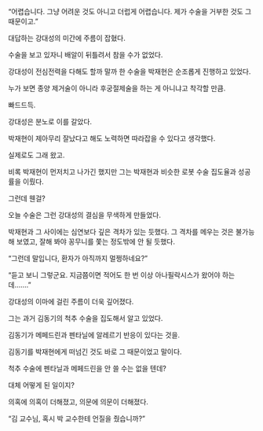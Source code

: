 “어렵습니다. 그냥 어려운 것도 아니고 더럽게 어렵습니다. 제가 수술을 거부한 것도 그 때문이고.”

대답하는 강대성의 미간에 주름이 잡혔다.

수술을 보고 있자니 배알이 뒤틀려서 참을 수가 없었다.

강대성이 전심전력을 다해도 할까 말까 한 수술을 박재현은 순조롭게 진행하고 있었다.

누가 보면 종양 제거술이 아니라 후궁절제술을 하는 게 아니냐고 착각할 만큼.

빠드드득.

강대성은 분노로 이를 갈았다.

박재현이 제아무리 잘났다고 해도 노력하면 따라잡을 수 있다고 생각했다.

실제로도 그래 왔고.

비록 박재현이 먼저치고 나가긴 했지만 그는 박재현과 비슷한 로봇 수술 집도율과 성공률을 이뤘다.

그런데 웬걸?

오늘 수술은 그런 강대성의 결심을 무색하게 만들었다.

박재현과 그 사이에는 심연보다 깊은 격차가 있는 듯했다. 그 격차를 메우는 것은 불가능해 보였고, 잘해 봐야 꽁무니를 쫓는 정도밖에 안 될 듯했다.

“그런데 말입니다, 환자가 아직까지 멀쩡하네요?”

“듣고 보니 그렇군요. 지금쯤이면 적어도 한 번 이상 아나필락시스가 왔어야 하는데…….”

강대성의 이마에 걸린 주름이 더욱 깊어졌다.

그는 과거 김동기의 척추 수술을 집도해서 알고 있었다.

김동기가 메페드린과 펜타닐에 알레르기 반응이 있다는 것을.

김동기를 박재현에게 떠넘긴 것도 바로 그 때문이었고 말이다.

척추 수술에 펜타닐과 메페드린을 안 쓸 수는 없을 텐데?

대체 어떻게 된 일이지?

의혹에 의혹이 더해졌고, 의문에 의문이 더해졌다.

“김 교수님, 혹시 박 교수한테 언질을 줬습니까?”